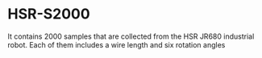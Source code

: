 # HSR-S2000
It contains 2000 samples that are collected from the HSR JR680 industrial robot. Each of them includes a wire length and six rotation angles
